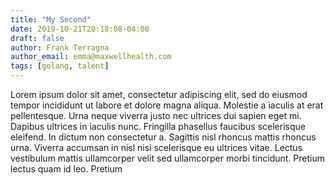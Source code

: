 ```yaml
---
title: "My Second"
date: 2019-10-21T20:18:08-04:00
draft: false
author: Frank Terragna
author_email: emma@maxwellhealth.com
tags: [golang, talent]
---
```


Lorem ipsum dolor sit amet, consectetur adipiscing elit, sed do eiusmod tempor incididunt ut labore et dolore magna aliqua. Molestie a iaculis at erat pellentesque. Urna neque viverra justo nec ultrices dui sapien eget mi. Dapibus ultrices in iaculis nunc. Fringilla phasellus faucibus scelerisque eleifend. In dictum non consectetur a. Sagittis nisl rhoncus mattis rhoncus urna. Viverra accumsan in nisl nisi scelerisque eu ultrices vitae. Lectus vestibulum mattis ullamcorper velit sed ullamcorper morbi tincidunt. Pretium lectus quam id leo. Pretium